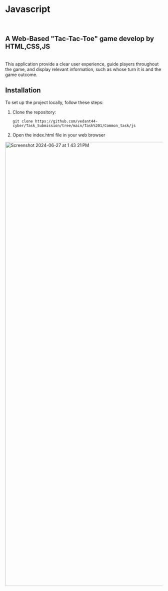 # Javascript
<br>

## A Web-Based <B>"Tac-Tac-Toe"</B> game develop by HTML,CSS,JS
<br>
This application provide a clear user experience, guide players throughout the game, and display relevant information, such as whose turn it is and the game outcome.

## Installation

To set up the project locally, follow these steps:

1. Clone the repository:
   ```git
   git clone https://github.com/vedant44-cyber/Task_Submission/tree/main/Task%201/Common_task/js
   ```
 2. Open the index.html file in your web browser<br>
<img width="1421" alt="Screenshot 2024-06-27 at 1 43 21 PM" src="https://github.com/vedant44-cyber/Task_Submission/assets/145666524/34ec271c-fa95-4417-a1ec-90719f9d13bc">
